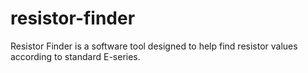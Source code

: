 # resistor-finder
Resistor Finder is a software tool designed to help find resistor values according to standard E-series.
